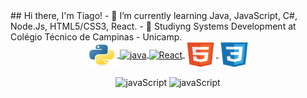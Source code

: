<div align="left">
  ## Hi there, I'm Tiago!
  - 🌱 I’m currently learning Java, JavaScript, C#, Node.Js, HTML5/CSS3, React.
  - 📖 Studiyng Systems Development at Colégio Técnico de Campinas - Unicamp.
</div>

<div align="center">
  
  <a href="https://www.python.org/">
    <img align="center" alt="Python" height="40" width="50" src="https://raw.githubusercontent.com/devicons/devicon/master/icons/python/python-original.svg" style="max-width: 100%;">
  </a>
  <a href="https://www.java.com/">
    <img align="center" alt="java" height="40" width="50" src="https://brandslogos.com/wp-content/uploads/images/large/java-logo-1.png" style="max-width: 100%;/>
  </a>
  <a href="https://react.dev/">
    <img align="center" alt="React" height="50" width="50" src="https://static.wixstatic.com/media/6cb056_8605763b03dd4bff93e07426e27078a7~mv2.png/v1/fit/w_448,h_252,lg_1,q_85,usm_0.66_1.00_0.01,enc_auto/6cb056_8605763b03dd4bff93e07426e27078a7~mv2.png" style="max-width: 100%;">
  </a>
  <a href="https://developer.mozilla.org/pt-BR/docs/Web/HTML">
    <img align="center" alt="HTML" height="40" width="50" src="https://raw.githubusercontent.com/devicons/devicon/master/icons/html5/html5-original.svg" style="max-width: 100%;">
  </a>
  <a href="https://developer.mozilla.org/pt-BR/docs/Web/CSS">
    <img align="center" alt="CSS" height="40" width="50" src="https://raw.githubusercontent.com/devicons/devicon/master/icons/css3/css3-original.svg" style="max-width: 100%;">
  </a>
  
<p></p>
</div>

<div align="center">
  <img height="160em" align="center" alt="javaScript" src="https://github-readme-stats.vercel.app/api?username=tiaguinzero&amp;show_icons=true&amp;theme=transparent"/> 
  <img height="160em" align="center" alt="javaScript" src="https://github-readme-stats.vercel.app/api/top-langs/?username=tiaguinzero&amp;layout=compact&amp;theme=transparent"/>
  
</div>
</div>
